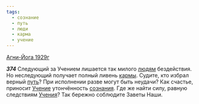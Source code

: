 ```yaml
---
tags:
  - сознание
  - путь
  - люди
  - карма
  - учение
---
```


[Агни-Йога 1929г](/agni/1929)

___374___
Следующий за Учением лишается так милого [людям](/tag/#люди) бездействия. Но неследующий получает полный ливень [кармы](/tag/#карма). Судите, кто избрал верный [путь](/tag/#путь)? При исполнении разве могут быть неудачи? Как счастье, приносит [Учение](/tag/#учение) утончённость [сознания](/tag/#сознание). Где же найти силу, равную следствиям [Учения](/tag/#учение)? Так бережно соблюдите Заветы Наши.